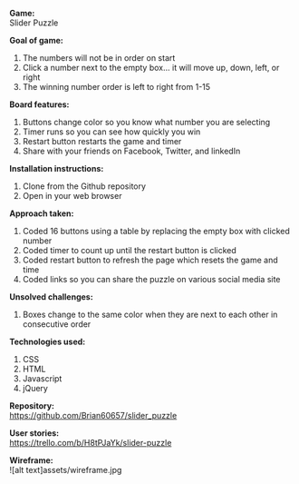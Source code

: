**Game:**<br>
Slider Puzzle


**Goal of game:**<br>
1. The numbers will not be in order on start<br>
2. Click a number next to the empty box... it will move up, down, left, or right<br>
3. The winning number order is left to right from 1-15


**Board features:**<br>
1. Buttons change color so you know what number you are selecting<br>
2. Timer runs so you can see how quickly you win<br>
3. Restart button restarts the game and timer<br>
4. Share with your friends on Facebook, Twitter, and linkedIn


**Installation instructions:**<br>
1. Clone from the Github repository<br>
2. Open in your web browser


**Approach taken:**<br>
1. Coded 16 buttons using a table by replacing the empty box with clicked number<br>
2. Coded timer to count up until the restart button is clicked<br>
3. Coded restart button to refresh the page which resets the game and time<br>
4. Coded links so you can share the puzzle on various social media site


**Unsolved challenges:**<br>
1. Boxes change to the same color when they are next to each other in consecutive order


**Technologies used:**<br>
1. CSS<br>
2. HTML<br>
3. Javascript<br>
4. jQuery


**Repository:**<br>
https://github.com/Brian60657/slider_puzzle


**User stories:**<br>
https://trello.com/b/H8tPJaYk/slider-puzzle


**Wireframe:**<br>
![alt text]assets/wireframe.jpg
